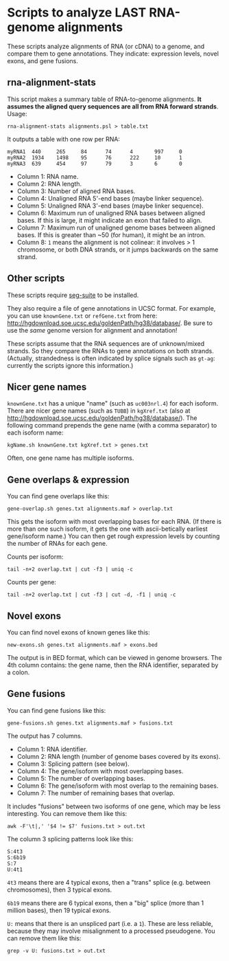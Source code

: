 # Scripts to analyze LAST RNA-genome alignments

These scripts analyze alignments of RNA (or cDNA) to a genome, and
compare them to gene annotations.  They indicate: expression levels,
novel exons, and gene fusions.

## rna-alignment-stats

This script makes a summary table of RNA-to-genome alignments.  **It
assumes the aligned query sequences are all from RNA forward
strands**.  Usage:

    rna-alignment-stats alignments.psl > table.txt

It outputs a table with one row per RNA:

    myRNA1  440     265     84      74      4       997     0
    myRNA2  1934    1498    95      76      222     10      1
    myRNA3  639     454     97      79      3       6       0

* Column 1: RNA name.
* Column 2: RNA length.
* Column 3: Number of aligned RNA bases.
* Column 4: Unaligned RNA 5'-end bases (maybe linker sequence).
* Column 5: Unaligned RNA 3'-end bases (maybe linker sequence).
* Column 6: Maximum run of unaligned RNA bases between aligned bases.
  If this is large, it might indicate an exon that failed to align.
* Column 7: Maximum run of unaligned genome bases between aligned
  bases.  If this is greater than ~50 (for human), it might be an
  intron.
* Column 8: `1` means the alignment is not colinear: it involves > 1
  chromosome, or both DNA strands, or it jumps backwards on the same
  strand.

## Other scripts

These scripts require [seg-suite](https://github.com/mcfrith/seg-suite)
to be installed.

They also require a file of gene annotations in UCSC format.  For
example, you can use `knownGene.txt` or `refGene.txt` from here:
<http://hgdownload.soe.ucsc.edu/goldenPath/hg38/database/>.  Be sure
to use the *same* genome version for alignment and annotation!

These scripts assume that the RNA sequences are of unknown/mixed
strands.  So they compare the RNAs to gene annotations on both
strands.  (Actually, strandedness is often indicated by splice signals
such as `gt-ag`: currently the scripts ignore this information.)

## Nicer gene names

`knownGene.txt` has a unique "name" (such as `uc003nrl.4`) for each
isoform.  There are nicer gene names (such as `TUBB`) in `kgXref.txt`
(also at <http://hgdownload.soe.ucsc.edu/goldenPath/hg38/database/>).
The following command prepends the gene name (with a comma separator)
to each isoform name:

    kgName.sh knownGene.txt kgXref.txt > genes.txt

Often, one gene name has multiple isoforms.

## Gene overlaps & expression

You can find gene overlaps like this:

    gene-overlap.sh genes.txt alignments.maf > overlap.txt

This gets the isoform with most overlapping bases for each RNA.  (If
there is more than one such isoform, it gets the one with
ascii-betically earliest gene/isoform name.)  You can then get rough
expression levels by counting the number of RNAs for each gene.

Counts per isoform:

    tail -n+2 overlap.txt | cut -f3 | uniq -c

Counts per gene:

    tail -n+2 overlap.txt | cut -f3 | cut -d, -f1 | uniq -c

## Novel exons

You can find novel exons of known genes like this:

    new-exons.sh genes.txt alignments.maf > exons.bed

The output is in BED format, which can be viewed in genome browsers.
The 4th column contains: the gene name, then the RNA identifier,
separated by a colon.

## Gene fusions

You can find gene fusions like this:

    gene-fusions.sh genes.txt alignments.maf > fusions.txt

The output has 7 columns.

* Column 1: RNA identifier.
* Column 2: RNA length (number of genome bases covered by its exons).
* Column 3: Splicing pattern (see below).
* Column 4: The gene/isoform with most overlapping bases.
* Column 5: The number of overlapping bases.
* Column 6: The gene/isoform with most overlap to the remaining bases.
* Column 7: The number of remaining bases that overlap.

It includes "fusions" between two isoforms of one gene, which may be
less interesting.  You can remove them like this:

    awk -F'\t|,' '$4 != $7' fusions.txt > out.txt

The column 3 splicing patterns look like this:

    S:4t3
    S:6b19
    S:7
    U:4t1

`4t3` means there are 4 typical exons, then a "trans" splice
(e.g. between chromosomes), then 3 typical exons.

`6b19` means there are 6 typical exons, then a "big" splice (more than
1 million bases), then 19 typical exons.

`U:` means that there is an unspliced part (i.e. a `1`).  These are
less reliable, because they may involve misalignment to a processed
pseudogene.  You can remove them like this:

    grep -v U: fusions.txt > out.txt
